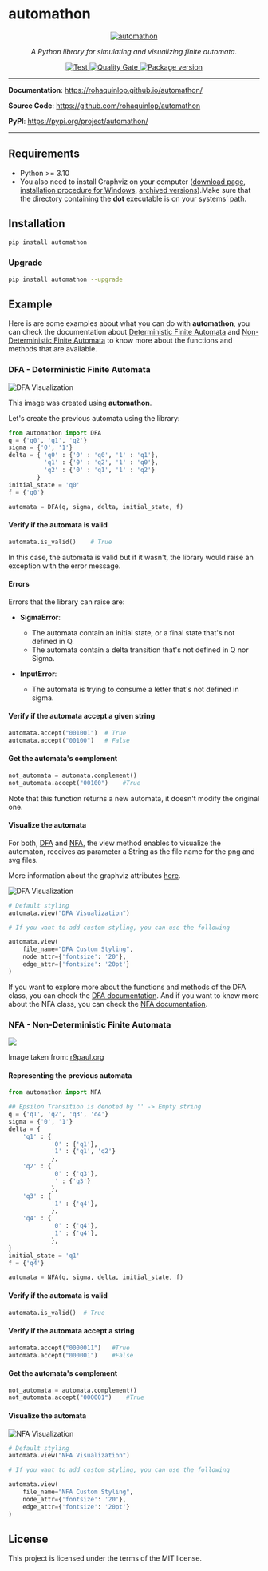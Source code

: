 # automathon

<p align="center">
    <a href="https://rohaquinlop.github.io/automathon/"><img src="https://raw.githubusercontent.com/rohaquinlop/automathon/main/docs/img/logo-vector.svg" alt="automathon"></a>
</p>

<p align="center">
    <em>A Python library for simulating and visualizing finite automata.</em>
</p>

<p align="center">
    <a href="https://github.com/rohaquinlop/automathon" target="_blank">
        <img src="https://github.com/rohaquinlop/automathon/actions/workflows/main.yml/badge.svg?branch=main" alt="Test">
    </a>
    <a href="https://sonarcloud.io/summary/new_code?id=rohaquinlop_automathon" target="_blank">
        <img src="https://sonarcloud.io/api/project_badges/measure?project=rohaquinlop_automathon&metric=alert_status" alt="Quality Gate">
    </a>
    <a href="https://pypi.org/project/automathon" target="_blank">
    <img src="https://img.shields.io/pypi/v/automathon?color=%2334D058&label=pypi%20package" alt="Package version">
</a>
</p>

---

**Documentation**: <a href="https://rohaquinlop.github.io/automathon/" target="_blank">https://rohaquinlop.github.io/automathon/</a>

**Source Code**: <a href="https://github.com/rohaquinlop/automathon" target="_blank">https://github.com/rohaquinlop/automathon</a>

**PyPI**: <a href="https://pypi.org/project/automathon/" target="_blank">https://pypi.org/project/automathon/</a>

---

## Requirements

- Python >= 3.10
- You also need to install Graphviz on your computer ([download page](https://www.graphviz.org/download/), [installation procedure for Windows](https://forum.graphviz.org/t/new-simplified-installation-procedure-on-windows/224), [archived versions](https://www2.graphviz.org/Archive/stable/)).Make sure that the directory containing the **dot** executable is on your systems’ path.

## Installation

```bash
pip install automathon
```

### Upgrade

```bash
pip install automathon --upgrade
```

## Example

Here is are some examples about what you can do with **automathon**, you can
check the documentation about [Deterministic Finite Automata](https://rohaquinlop.github.io/automathon/dfa/) and
[Non-Deterministic Finite Automata](https://rohaquinlop.github.io/automathon/nfa/) to know more about the functions and
methods that are available.

### DFA - Deterministic Finite Automata

![DFA Visualization](https://github.com/rohaquinlop/automathon/assets/50106623/81efada9-3c68-4611-bb5c-53dcaf7987f1)

This image was created using **automathon**.

Let's create the previous automata using the library:

```python
from automathon import DFA
q = {'q0', 'q1', 'q2'}
sigma = {'0', '1'}
delta = { 'q0' : {'0' : 'q0', '1' : 'q1'},
          'q1' : {'0' : 'q2', '1' : 'q0'},
          'q2' : {'0' : 'q1', '1' : 'q2'}
        }
initial_state = 'q0'
f = {'q0'}

automata = DFA(q, sigma, delta, initial_state, f)
```

#### Verify if the automata is valid

```python
automata.is_valid()    # True
```

In this case, the automata is valid but if it wasn't, the library would raise an
exception with the error message.

#### Errors

Errors that the library can raise are:

- **SigmaError**:
  - The automata contain an initial state, or a final state that's not defined in Q.
  - The automata contain a delta transition that's not defined in Q nor Sigma.

- **InputError**:
  - The automata is trying to consume a letter that's not defined in sigma.

#### Verify if the automata accept a given string

```python
automata.accept("001001")  # True
automata.accept("00100")   # False
```

#### Get the automata's complement

```python
not_automata = automata.complement()
not_automata.accept("00100")    #True
```

Note that this function returns a new automata, it doesn't modify the original
one.

#### Visualize the automata
For both, [DFA](https://rohaquinlop.github.io/automathon/dfa/) and [NFA](https://rohaquinlop.github.io/automathon/nfa/), the view method enables to visualize the automaton, receives as parameter a String as the file name for the png and svg files.

More information about the graphviz attributes [here](https://www.graphviz.org/doc/info/attrs.html).

![DFA Visualization](https://github.com/rohaquinlop/automathon/assets/50106623/81efada9-3c68-4611-bb5c-53dcaf7987f1)
```python
# Default styling
automata.view("DFA Visualization")

# If you want to add custom styling, you can use the following

automata.view(
    file_name="DFA Custom Styling",
    node_attr={'fontsize': '20'},
    edge_attr={'fontsize': '20pt'}
)
```

If you want to explore more about the functions and methods of the DFA class,
you can check the [DFA documentation](https://rohaquinlop.github.io/automathon/dfa/). And if you want to know more about
the NFA class, you can check the [NFA documentation](https://rohaquinlop.github.io/automathon/nfa/).

### NFA - Non-Deterministic Finite Automata

![](http://www.r9paul.org/wp-content/uploads/2008/12/nfa_example.jpg)

Image taken from: [r9paul.org](http://www.r9paul.org/blog/2008/nondeterministic-finite-state-machine/)

#### Representing the previous automata

```python
from automathon import NFA

## Epsilon Transition is denoted by '' -> Empty string
q = {'q1', 'q2', 'q3', 'q4'}
sigma = {'0', '1'}
delta = {
    'q1' : {
            '0' : {'q1'},
            '1' : {'q1', 'q2'}
            },
    'q2' : {
            '0' : {'q3'},
            '' : {'q3'}
            },
    'q3' : {
            '1' : {'q4'},
            },
    'q4' : {
            '0' : {'q4'},
            '1' : {'q4'},
            },
}
initial_state = 'q1'
f = {'q4'}

automata = NFA(q, sigma, delta, initial_state, f)
```

#### Verify if the automata is valid

```python
automata.is_valid()  # True
```

#### Verify if the automata accept a string

```python
automata.accept("0000011")   #True
automata.accept("000001")    #False
```

#### Get the automata's complement

```python
not_automata = automata.complement()
not_automata.accept("000001")    #True
```

#### Visualize the automata

![NFA Visualization](https://github.com/rohaquinlop/automathon/assets/50106623/966f4389-7862-4e5f-a5f4-c007c3a836b4)
```python
# Default styling
automata.view("NFA Visualization")

# If you want to add custom styling, you can use the following

automata.view(
    file_name="NFA Custom Styling",
    node_attr={'fontsize': '20'},
    edge_attr={'fontsize': '20pt'}
)
```

## License

This project is licensed under the terms of the MIT license.
